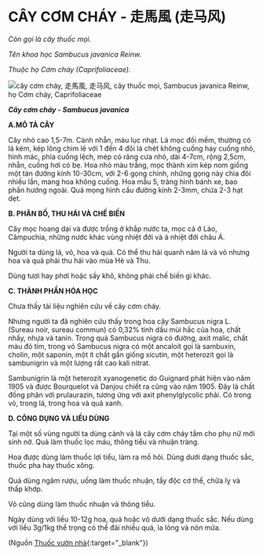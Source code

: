 # CÂY CƠM CHÁY - 走馬風 (走马风)

*Còn gọi là cây thuốc mọi.*

*Tên khoa học Sambucus javanica Reinw.*

*Thuộc họ Cơm cháy (Caprifoliaceae).*

![cây cơm cháy, 走馬風, 走马风, cây thuốc mọi, Sambucus javanica Reinw, họ Cơm cháy, Caprifoliaceae](/imgs/caythuoc/dtl/cay-com-chay.jpg)

***Cây cơm cháy - Sambucus javanica***

**A.MÔ TẢ CÂY**

Cây nhỏ cao 1,5-7m. Cành nhẵn, màu lục nhạt. Lá mọc đối mềm, thường có lá kèm, kép lông chim lẻ với 1 đến 4 đôi lá chét không cuống hay cuống nhỏ, hình mác, phía cuống lệch, mép có răng cưa nhỏ, dài 4-7cm, rộng 2,5cm, nhẵn, cuống hơi có bẹ. Hoa nhỏ màu trắng, mọc thành xim kép nom giống một tán đường kính 10-30cm, với 2-6 gọng chính, những gọng này chia đôi nhiều lần, mang hoa không cuống. Hoa mẫu 5, tràng hình bánh xe, bao phấn hướng ngoài. Quả mọng hình cầu đường kính 2-3mm, chứa 2-3 hạt dẹt.

**B. PHÂN BỐ, THU HÁI VÀ CHẾ BIẾN**

Cây mọc hoang dại và được trồng ở khắp nước ta, mọc cả ở Lào, Cămpuchia, những nước khác vùng nhiệt đới và á nhiệt đới châu Á.

Người ta dùng lá, vỏ, hoa và quả. Có thể thu hái quanh năm lá và vỏ nhưng hoa và quả phải thu hái vào mùa Hè và Thu.

Dùng tươi hay phơi hoặc sấy khô, không phải chế biến gì khác.

**C. THÀNH PHẦN HÓA HỌC**

Chưa thấy tài liệu nghiên cứu về cây cơm cháy.

Nhưng người ta đã nghiên cứu thấy trong hoa cây Sambucus nigra L. (Sureau noir, sureau commun) có 0,32% tinh dầu mùi hắc của hoa, chất nhầy, nhựa và tanin. Trong quả Sambucus nigra có đường, axit malic, chất màu đỏ tím, trong vỏ Sambucus nigra có một ancaloit gọi là sambuxin, cholin, một saponin, một ít chất gần giống xicutin, một heterozit gọi là sambunigrin và một lượng rất cao kali nitrat.

Sambunigrin là một heterozit xyanogenetic do Guignard phát hiện vào năm 1905 và được Bourquelot và Danjou chiết ra cũng vào năm 1905. Đây là chất đồng phân với prulaurazin, tương ứng với axit phenylglycolic phải. Có trong vỏ, trong lá, trong hoa và quả xanh.

**D. CÔNG DỤNG VÀ LIỀU DÙNG**

Tại một số vùng người ta dùng cành và lá cây cơm cháy tắm cho phụ nữ mới sinh nở. Quả làm thuốc lọc máu, thông tiểu và nhuận tràng.

Hoa được dùng làm thuốc lợi tiểu, làm ra mồ hôi. Dùng dưới dạng thuốc sắc, thuốc pha hay thuốc xông.

Quả dùng ngâm rượu, uống làm thuốc nhuận, tẩy độc cơ thể, chữa lỵ và thấp khớp.

Vỏ cũng dùng làm thuốc nhuận và thông tiểu.

Ngày dùng với liều 10-12g hoa, quả hoặc vỏ dưới dạng thuốc sắc. Nếu dùng với liều 3g/1kg thể trọng có thể đái nhiều quá, ỉa lỏng và nôn mửa.


(Nguồn [Thuốc vườn nhà](http://thuocvuonnha.com){:target="_blank"})